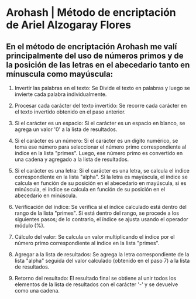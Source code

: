 # Arohash | Método de encriptación de Ariel Alzogaray Flores

## En el método de encriptación Arohash me valí principalmente del uso de números primos y de la posición de las letras en el abecedario tanto en mínuscula como mayúscula:

1. Invertir las palabras en el texto:
Se Divide el texto en palabras y luego se invierte cada palabra individualmente.

2. Procesar cada carácter del texto invertido:
Se recorre cada carácter en el texto invertido obtenido en el paso anterior.

3. Si el carácter es un espacio:
Si el carácter es un espacio en blanco, se agrega un valor '0' a la lista de resultados.

4. Si el carácter es un número:
Si el carácter es un dígito numérico, se toma ese número para seleccionar el número primo correspondiente al índice en la lista "primes". Luego, ese número primo es convertido en una cadena y agregado a la lista de resultados.

5. Si el carácter es una letra:
Si el carácter es una letra, se calcula el índice correspondiente en la lista "alpha". Si la letra es mayúscula, el índice se calcula en función de su posición en el abecedario en mayúscula, si es minúscula, el índice se calcula en función de su posición en el abecedario en minúscula.

6. Verificación del índice:
Se verifica si el índice calculado está dentro del rango de la lista "primes". Si está dentro del rango, se procede a los siguientes pasos; de lo contrario, el índice se ajusta usando el operador módulo (%).

7. Cálculo del valor:
Se calcula un valor multiplicando el índice por el número primo correspondiente al índice en la lista "primes".

8. Agregar a la lista de resultados:
Se agrega la letra correspondiente de la lista "alpha" seguida del valor calculado (obtenido en el paso 7) a la lista de resultados.

9. Retorno del resultado:
El resultado final se obtiene al unir todos los elementos de la lista de resultados con el carácter '-' y se devuelve como una cadena.
